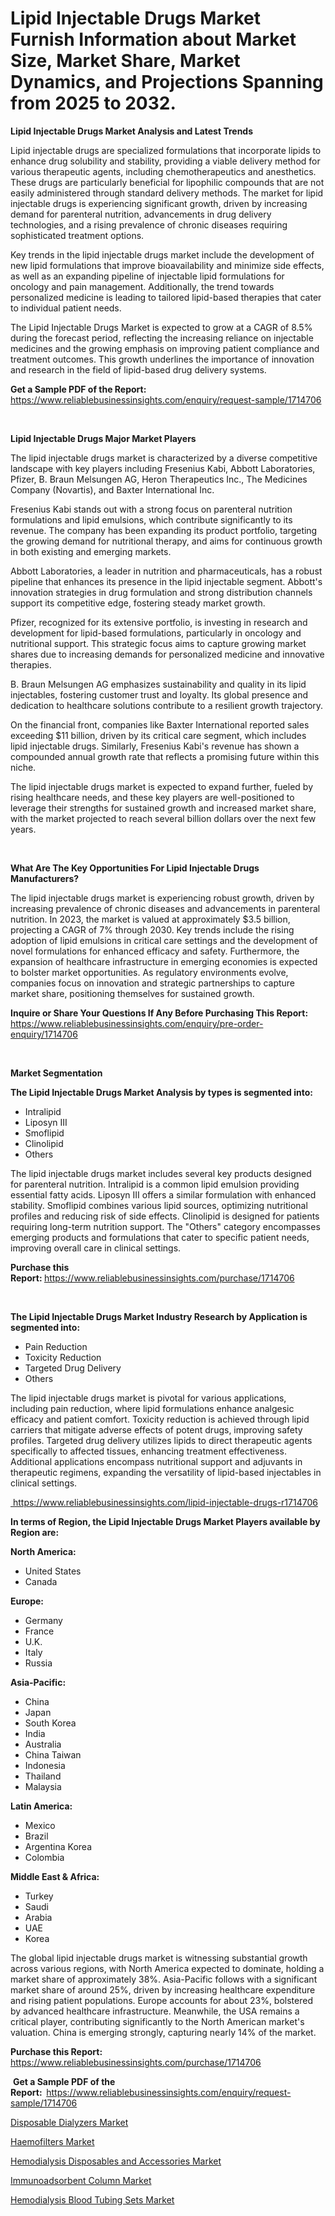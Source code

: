 <p><h1>Lipid Injectable Drugs Market Furnish Information about Market Size, Market Share, Market Dynamics, and Projections Spanning from 2025 to 2032.</h1></p><p><strong>Lipid Injectable Drugs Market Analysis and Latest Trends</strong></p>
<p><p>Lipid injectable drugs are specialized formulations that incorporate lipids to enhance drug solubility and stability, providing a viable delivery method for various therapeutic agents, including chemotherapeutics and anesthetics. These drugs are particularly beneficial for lipophilic compounds that are not easily administered through standard delivery methods. The market for lipid injectable drugs is experiencing significant growth, driven by increasing demand for parenteral nutrition, advancements in drug delivery technologies, and a rising prevalence of chronic diseases requiring sophisticated treatment options.</p><p>Key trends in the lipid injectable drugs market include the development of new lipid formulations that improve bioavailability and minimize side effects, as well as an expanding pipeline of injectable lipid formulations for oncology and pain management. Additionally, the trend towards personalized medicine is leading to tailored lipid-based therapies that cater to individual patient needs. </p><p>The Lipid Injectable Drugs Market is expected to grow at a CAGR of 8.5% during the forecast period, reflecting the increasing reliance on injectable medicines and the growing emphasis on improving patient compliance and treatment outcomes. This growth underlines the importance of innovation and research in the field of lipid-based drug delivery systems.</p></p>
<p><strong>Get a Sample PDF of the Report:&nbsp;</strong> <a href="https://www.reliablebusinessinsights.com/enquiry/request-sample/1714706?utm_campaign=101&utm_medium=2&utm_source=Github&utm_content=ia&utm_term=28032025&utm_id=lipid-injectable-drugs">https://www.reliablebusinessinsights.com/enquiry/request-sample/1714706</a></p>
<p>&nbsp;</p>
<p><strong>Lipid Injectable Drugs Major Market Players</strong></p>
<p><p>The lipid injectable drugs market is characterized by a diverse competitive landscape with key players including Fresenius Kabi, Abbott Laboratories, Pfizer, B. Braun Melsungen AG, Heron Therapeutics Inc., The Medicines Company (Novartis), and Baxter International Inc. </p><p>Fresenius Kabi stands out with a strong focus on parenteral nutrition formulations and lipid emulsions, which contribute significantly to its revenue. The company has been expanding its product portfolio, targeting the growing demand for nutritional therapy, and aims for continuous growth in both existing and emerging markets.</p><p>Abbott Laboratories, a leader in nutrition and pharmaceuticals, has a robust pipeline that enhances its presence in the lipid injectable segment. Abbott's innovation strategies in drug formulation and strong distribution channels support its competitive edge, fostering steady market growth. </p><p>Pfizer, recognized for its extensive portfolio, is investing in research and development for lipid-based formulations, particularly in oncology and nutritional support. This strategic focus aims to capture growing market shares due to increasing demands for personalized medicine and innovative therapies.</p><p>B. Braun Melsungen AG emphasizes sustainability and quality in its lipid injectables, fostering customer trust and loyalty. Its global presence and dedication to healthcare solutions contribute to a resilient growth trajectory.</p><p>On the financial front, companies like Baxter International reported sales exceeding $11 billion, driven by its critical care segment, which includes lipid injectable drugs. Similarly, Fresenius Kabi's revenue has shown a compounded annual growth rate that reflects a promising future within this niche.</p><p>The lipid injectable drugs market is expected to expand further, fueled by rising healthcare needs, and these key players are well-positioned to leverage their strengths for sustained growth and increased market share, with the market projected to reach several billion dollars over the next few years.</p></p>
<p>&nbsp;</p>
<p><strong>What Are The Key Opportunities For Lipid Injectable Drugs Manufacturers?</strong></p>
<p><p>The lipid injectable drugs market is experiencing robust growth, driven by increasing prevalence of chronic diseases and advancements in parenteral nutrition. In 2023, the market is valued at approximately $3.5 billion, projecting a CAGR of 7% through 2030. Key trends include the rising adoption of lipid emulsions in critical care settings and the development of novel formulations for enhanced efficacy and safety. Furthermore, the expansion of healthcare infrastructure in emerging economies is expected to bolster market opportunities. As regulatory environments evolve, companies focus on innovation and strategic partnerships to capture market share, positioning themselves for sustained growth.</p></p>
<p><strong>Inquire or Share Your Questions If Any Before Purchasing This Report:</strong> <a href="https://www.reliablebusinessinsights.com/enquiry/pre-order-enquiry/1714706?utm_campaign=101&utm_medium=2&utm_source=Github&utm_content=ia&utm_term=28032025&utm_id=lipid-injectable-drugs">https://www.reliablebusinessinsights.com/enquiry/pre-order-enquiry/1714706</a></p>
<p>&nbsp;</p>
<p><strong>Market Segmentation</strong></p>
<p><strong>The Lipid Injectable Drugs Market Analysis by types is segmented into:</strong></p>
<p><ul><li>Intralipid</li><li>Liposyn III</li><li>Smoflipid</li><li>Clinolipid</li><li>Others</li></ul></p>
<p><p>The lipid injectable drugs market includes several key products designed for parenteral nutrition. Intralipid is a common lipid emulsion providing essential fatty acids. Liposyn III offers a similar formulation with enhanced stability. Smoflipid combines various lipid sources, optimizing nutritional profiles and reducing risk of side effects. Clinolipid is designed for patients requiring long-term nutrition support. The "Others" category encompasses emerging products and formulations that cater to specific patient needs, improving overall care in clinical settings.</p></p>
<p><strong>Purchase this Report:&nbsp;</strong><a href="https://www.reliablebusinessinsights.com/purchase/1714706?utm_campaign=101&utm_medium=2&utm_source=Github&utm_content=ia&utm_term=28032025&utm_id=lipid-injectable-drugs">https://www.reliablebusinessinsights.com/purchase/1714706</a></p>
<p>&nbsp;</p>
<p><strong>The Lipid Injectable Drugs Market Industry Research by Application is segmented into:</strong></p>
<p><ul><li>Pain Reduction</li><li>Toxicity Reduction</li><li>Targeted Drug Delivery</li><li>Others</li></ul></p>
<p><p>The lipid injectable drugs market is pivotal for various applications, including pain reduction, where lipid formulations enhance analgesic efficacy and patient comfort. Toxicity reduction is achieved through lipid carriers that mitigate adverse effects of potent drugs, improving safety profiles. Targeted drug delivery utilizes lipids to direct therapeutic agents specifically to affected tissues, enhancing treatment effectiveness. Additional applications encompass nutritional support and adjuvants in therapeutic regimens, expanding the versatility of lipid-based injectables in clinical settings.</p></p>
<p><a href="https://www.reliablebusinessinsights.com/lipid-injectable-drugs-r1714706?utm_campaign=101&utm_medium=2&utm_source=Github&utm_content=ia&utm_term=28032025&utm_id=lipid-injectable-drugs">&nbsp;https://www.reliablebusinessinsights.com/lipid-injectable-drugs-r1714706</a></p>
<p><strong>In terms of Region, the Lipid Injectable Drugs Market Players available by Region are:</strong></p>
<p>
    <p> <strong> North America: </strong>
        <ul>
            <li>United States</li>
            <li>Canada</li>
        </ul>
        </p> 
    <p> <strong> Europe: </strong>
        <ul>
            <li>Germany</li>
            <li>France</li>
            <li>U.K.</li>
            <li>Italy</li>
            <li>Russia</li>
        </ul>
        </p> 
    <p> <strong> Asia-Pacific: </strong>
        <ul>
            <li>China</li>
            <li>Japan</li>
            <li>South Korea</li>
            <li>India</li>
            <li>Australia</li>
            <li>China Taiwan</li>
            <li>Indonesia</li>
            <li>Thailand</li>
            <li>Malaysia</li>
        </ul>
        </p> 
    <p> <strong> Latin America: </strong>
        <ul>
            <li>Mexico</li>
            <li>Brazil</li>
            <li>Argentina Korea</li>
            <li>Colombia</li>
        </ul>
        </p> 
    <p> <strong> Middle East & Africa: </strong>
        <ul>
            <li>Turkey</li>
            <li>Saudi</li>
            <li>Arabia</li>
            <li>UAE</li>
            <li>Korea</li>
        </ul>
    </p>
    </p>
<p><p>The global lipid injectable drugs market is witnessing substantial growth across various regions, with North America expected to dominate, holding a market share of approximately 38%. Asia-Pacific follows with a significant market share of around 25%, driven by increasing healthcare expenditure and rising patient populations. Europe accounts for about 23%, bolstered by advanced healthcare infrastructure. Meanwhile, the USA remains a critical player, contributing significantly to the North American market's valuation. China is emerging strongly, capturing nearly 14% of the market.</p></p>
<p><strong>Purchase this Report: </strong><a href="https://www.reliablebusinessinsights.com/purchase/1714706?utm_campaign=101&utm_medium=2&utm_source=Github&utm_content=ia&utm_term=28032025&utm_id=lipid-injectable-drugs">https://www.reliablebusinessinsights.com/purchase/1714706</a></p>
<p>&nbsp;<strong>Get a Sample PDF of the Report:&nbsp;&nbsp;</strong><a href="https://www.reliablebusinessinsights.com/enquiry/request-sample/1714706?utm_campaign=101&utm_medium=2&utm_source=Github&utm_content=ia&utm_term=28032025&utm_id=lipid-injectable-drugs">https://www.reliablebusinessinsights.com/enquiry/request-sample/1714706</a></p>
<p><strong></strong></p>
<p><p><a href="https://github.com/saimntamiki/Market-Research-Report-List-1/blob/main/disposable-dialyzers-market.md?utm_campaign=101&utm_medium=2&utm_source=Github&utm_content=ia&utm_term=28032025&utm_id=lipid-injectable-drugs">Disposable Dialyzers Market</a></p><p><a href="https://github.com/bocksovers0r/Market-Research-Report-List-1/blob/main/haemofilters-market.md?utm_campaign=101&utm_medium=2&utm_source=Github&utm_content=ia&utm_term=28032025&utm_id=lipid-injectable-drugs">Haemofilters Market</a></p><p><a href="https://github.com/messonmengen75/Market-Research-Report-List-1/blob/main/hemodialysis-disposables-and-accessories-market.md?utm_campaign=101&utm_medium=2&utm_source=Github&utm_content=ia&utm_term=28032025&utm_id=lipid-injectable-drugs">Hemodialysis Disposables and Accessories Market</a></p><p><a href="https://github.com/djihencygnel74/Market-Research-Report-List-1/blob/main/immunoadsorbent-column-market.md?utm_campaign=101&utm_medium=2&utm_source=Github&utm_content=ia&utm_term=28032025&utm_id=lipid-injectable-drugs">Immunoadsorbent Column Market</a></p><p><a href="https://github.com/zymerivarrik6/Market-Research-Report-List-1/blob/main/hemodialysis-blood-tubing-sets-market.md?utm_campaign=101&utm_medium=2&utm_source=Github&utm_content=ia&utm_term=28032025&utm_id=lipid-injectable-drugs">Hemodialysis Blood Tubing Sets Market</a></p></p>